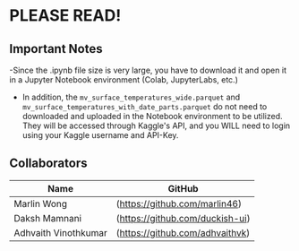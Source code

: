 # PLEASE READ!

## Important Notes
-Since the .ipynb file size is very large, you have to download it and open it in a Jupyter Notebook environment (Colab, JupyterLabs, etc.)
- In addition, the `mv_surface_temperatures_wide.parquet` and `mv_surface_temperatures_with_date_parts.parquet` do not need to downloaded and uploaded in the Notebook environment to be utilized. They will be accessed through Kaggle's API, and you WILL need to login using your Kaggle username and API-Key.


## Collaborators

| Name | GitHub |
|------|--------|
| Marlin Wong | (https://github.com/marlin46) |
| Daksh Mamnani | (https://github.com/duckish-ui) |
| Adhvaith Vinothkumar | (https://github.com/adhvaithvk) |




